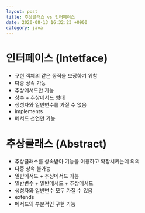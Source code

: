```yaml
---
layout: post
title: 추상클래스 vs 인터페이스
date: 2020-08-13 16:32:23 +0900
category: java
---
```



# 인터페이스 (Intetface)
- 구현 객체의 같은 동작을 보장하기 위함
- 다중 상속 가능
- 추상메서드만 가능
- 상수 + 추상메서드 형태
- 생성자와 일반변수를 가질 수 없음
- implements
- 메서드 선언만 가능

# 추상클래스 (Abstract)
- 추상클래스를 상속받아 기능을 이용하고 확장시키는데 의의
- 다중 상속 불가능
- 일반메서드 + 추상메서드 가능
- 일반변수 + 일반메서드 + 추상메서드
- 생성자와 일반변수 모두 가질 수 있음
- extends
- 메서드의 부분적인 구현 가능